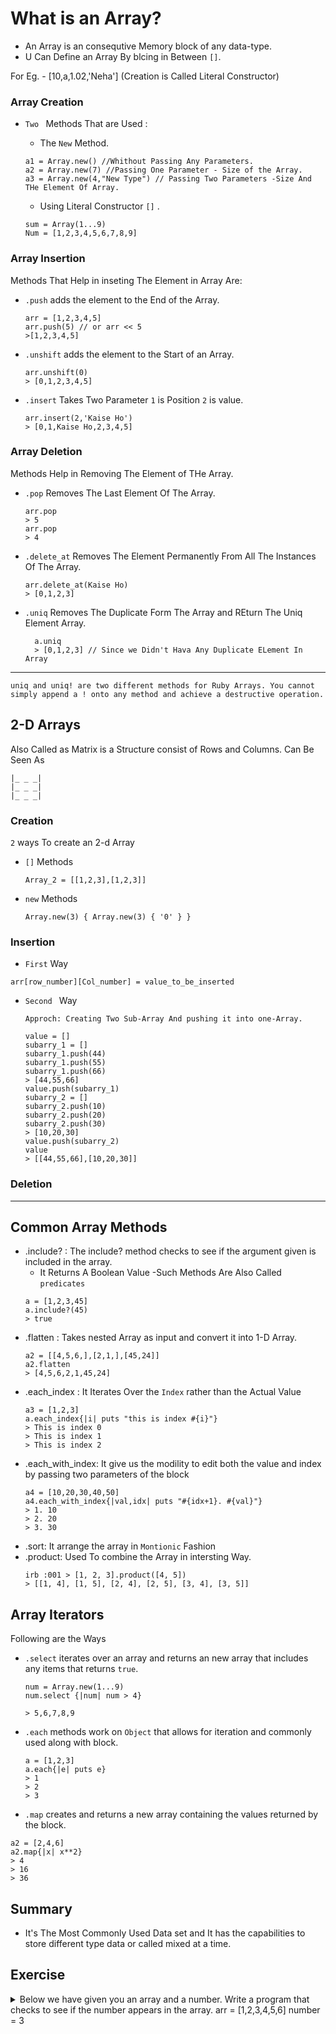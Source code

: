 # What is an Array?

- An Array is an consequtive Memory block of any data-type.
- U Can Define an Array By blcing in Between ```[]```.

For Eg. - [10,a,1.02,'Neha'] (Creation is Called Literal Constructor)

### Array Creation
- `Two ` Methods That are Used :
  - The `New` Method.
  ```
  a1 = Array.new() //Whithout Passing Any Parameters.
  a2 = Array.new(7) //Passing One Parameter - Size of the Array.
  a3 = Array.new(4,"New Type") // Passing Two Parameters -Size And THe Element Of Array.
  ```


  - Using Literal Constructor `[]` .
  ```
  sum = Array(1...9)
  Num = [1,2,3,4,5,6,7,8,9]
  ```

### Array Insertion

Methods That Help in inseting The Element in Array Are:
- `.push` adds the element to the End of the Array.
  ```
  arr = [1,2,3,4,5]
  arr.push(5) // or arr << 5
  >[1,2,3,4,5]
  ```
- `.unshift` adds the element to the Start of an Array.
  ```
  arr.unshift(0)
  > [0,1,2,3,4,5]
  ```
- `.insert` Takes Two Parameter `1` is Position `2` is value.
  ```
  arr.insert(2,'Kaise Ho')
  > [0,1,Kaise Ho,2,3,4,5]
  ```

### Array Deletion

Methods Help in Removing The Element of THe Array.
- `.pop` Removes The Last Element Of The Array.
  ```
  arr.pop
  > 5
  arr.pop
  > 4
  ```
- `.delete_at` Removes The Element Permanently From All The Instances Of The Array.
  ```
  arr.delete_at(Kaise Ho)
  > [0,1,2,3]
  ``` 

- `.uniq` Removes The Duplicate Form The Array and REturn The Uniq Element Array.
  ```
    a.uniq
    > [0,1,2,3] // Since we Didn't Hava Any Duplicate ELement In Array
  ```
---
```
uniq and uniq! are two different methods for Ruby Arrays. You cannot simply append a ! onto any method and achieve a destructive operation.
```

## 2-D Arrays
Also Called as Matrix is a Structure consist of Rows and Columns.
 Can Be Seen As
 ```
 |_ _ _|
 |_ _ _|
 |_ _ _|
 ```

### Creation
`2` ways To create an 2-d Array

- `[]` Methods
  ```
  Array_2 = [[1,2,3],[1,2,3]]
  ```
- `new` Methods
  ```
  Array.new(3) { Array.new(3) { '0' } }
  ```
### Insertion
- `First` Way
```
arr[row_number][Col_number] = value_to_be_inserted
```
- `Second ` Way
  ```
  Approch: Creating Two Sub-Array And pushing it into one-Array.

  value = []
  subarry_1 = []
  subarry_1.push(44)
  subarry_1.push(55)
  subarry_1.push(66)
  > [44,55,66]
  value.push(subarry_1)
  subarry_2 = []
  subarry_2.push(10)
  subarry_2.push(20)
  subarry_2.push(30)
  > [10,20,30]
  value.push(subarry_2)
  value
  > [[44,55,66],[10,20,30]]
  ```
### Deletion

---

## Common Array Methods

- .include? : The include? method checks to see if the argument given is included in the array.
  - It Returns A Boolean Value
  -Such Methods Are Also Called `predicates`
  ```
  a = [1,2,3,45]
  a.include?(45)
  > true
  ```
- .flatten : Takes nested Array as input and convert it into 1-D Array.
  ```
  a2 = [[4,5,6,],[2,1,],[45,24]]
  a2.flatten
  > [4,5,6,2,1,45,24]
  ```
- .each_index : It Iterates Over the `Index` rather than the Actual Value
  ```
  a3 = [1,2,3]
  a.each_index{|i| puts "this is index #{i}"}
  > This is index 0
  > This is index 1
  > This is index 2
  ```
- .each_with_index: It give us the modility to edit both the value and index by passing two parameters of the block
  ```
  a4 = [10,20,30,40,50]
  a4.each_with_index{|val,idx| puts "#{idx+1}. #{val}"}
  > 1. 10
  > 2. 20
  > 3. 30
  ```
- .sort: It arrange the array in `Montionic` Fashion
- .product: Used To combine the Array in intersting Way.
  ```
  irb :001 > [1, 2, 3].product([4, 5])
  > [[1, 4], [1, 5], [2, 4], [2, 5], [3, 4], [3, 5]]
  ```

## Array Iterators

 Following are the Ways
- `.select` iterates over an array and returns an new array that includes any items that returns `true`.
  ```
  num = Array.new(1...9)
  num.select {|num| num > 4}

  > 5,6,7,8,9
  ```

- `.each`  methods work on `Object` that allows for iteration and commonly used along with block.
  ```
  a = [1,2,3]
  a.each{|e| puts e}
  > 1
  > 2
  > 3
  ```
-  `.map` creates and returns a new array containing the values returned by the block.
  ```
  a2 = [2,4,6]
  a2.map{|x| x**2}
  > 4
  > 16
  > 36
  ```

## Summary
- It's The Most Commonly Used Data set and It has the capabilities to store different type data or called mixed at a time.

## Exercise

<details>
<summary>Below we have given you an array and a number. Write a program that checks to see if the number appears in the array. arr = [1,2,3,4,5,6] number  = 3
</summary>
<br>
arr.select{|num| num == number}
<br>
<br>

if arr.include?(number)<br>
  puts "#{number} is indeed Available"
  <br>
else
  puts "This is not Working out"
</details>
